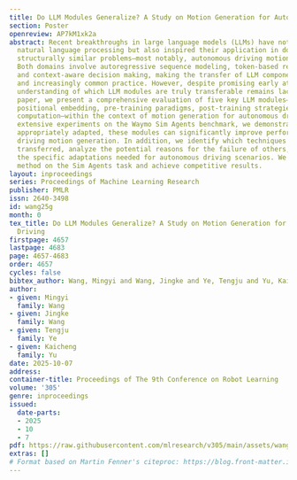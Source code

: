 ```yaml
---
title: Do LLM Modules Generalize? A Study on Motion Generation for Autonomous Driving
section: Poster
openreview: AP7kM1xk2a
abstract: Recent breakthroughs in large language models (LLMs) have not only advanced
  natural language processing but also inspired their application in domains with
  structurally similar problems—most notably, autonomous driving motion generation.
  Both domains involve autoregressive sequence modeling, token-based representations,
  and context-aware decision making, making the transfer of LLM components a natural
  and increasingly common practice. However, despite promising early attempts, a systematic
  understanding of which LLM modules are truly transferable remains lacking. In this
  paper, we present a comprehensive evaluation of five key LLM modules—tokenizer design,
  positional embedding, pre-training paradigms, post-training strategies, and test-time
  computation—within the context of motion generation for autonomous driving. Through
  extensive experiments on the Waymo Sim Agents benchmark, we demonstrate that, when
  appropriately adapted, these modules can significantly improve performance for autonomous
  driving motion generation. In addition, we identify which techniques can be effectively
  transferred, analyze the potential reasons for the failure of others, and discuss
  the specific adaptations needed for autonomous driving scenarios. We evaluate our
  method on the Sim Agents task and achieve competitive results.
layout: inproceedings
series: Proceedings of Machine Learning Research
publisher: PMLR
issn: 2640-3498
id: wang25g
month: 0
tex_title: Do LLM Modules Generalize? A Study on Motion Generation for Autonomous
  Driving
firstpage: 4657
lastpage: 4683
page: 4657-4683
order: 4657
cycles: false
bibtex_author: Wang, Mingyi and Wang, Jingke and Ye, Tengju and Yu, Kaicheng
author:
- given: Mingyi
  family: Wang
- given: Jingke
  family: Wang
- given: Tengju
  family: Ye
- given: Kaicheng
  family: Yu
date: 2025-10-07
address:
container-title: Proceedings of The 9th Conference on Robot Learning
volume: '305'
genre: inproceedings
issued:
  date-parts:
  - 2025
  - 10
  - 7
pdf: https://raw.githubusercontent.com/mlresearch/v305/main/assets/wang25g/wang25g.pdf
extras: []
# Format based on Martin Fenner's citeproc: https://blog.front-matter.io/posts/citeproc-yaml-for-bibliographies/
---
```

